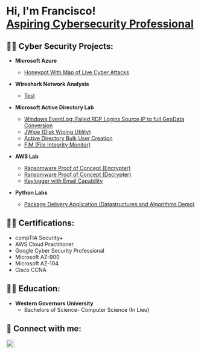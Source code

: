 <h1>Hi, I'm Francisco! <br/><a <a href="https://www.linkedin.com/in/francisco-amaya-/">Aspiring Cybersecurity Professional</a>

<h2>👨‍💻 Cyber Security Projects:</h2>

- <b> Microsoft Azure </b>
  - [Honeypot With Map of Live Cyber Attacks](https://github.com/famayaportfolio/Microsoft-Azure-Honeypot/blob/main/README.mdt)
    
- <b> Wireshark Network Analysis </b>
  - [Test](https://github.com1/4chan-ImaAnalysiddleware-C964) <b><i></b></i>
- <b>Microsoft Active Directory Lab</b>
  - [Windows EventLog: Failed RDP Logins Source IP to full GeoData Conversion](https://github.commadakor1/Sentinel-Lab)
  - [JWipe (Disk Wiping Utility)](https://github.com/joshmadakor1/JwipeShell)
  - [Active Directory Bulk User Creation](https://github.com/joshmadakoPS)
  - [FIM (File Integrity Monitor)](https://github.com/joshmadakor1/PowerShelity-FIM)
- <b>AWS Lab</b>
  - [Ransomware Proof of Concept (Encrypter)](https://github.com/joshmadakorterPOC)
  - [Ransomware Proof of Concept (Decrypter)](https://github.com/joshmadakoerPOC)
  - [Keylogger with Email Capability](https://github.com/joshmadh-Email)
- <b>Python Labs</b>
  - [Package Delivery Application (Datastructures and Algorithms Demo)](https://github.com/joshme-Delivery-Pathfinding-Algorithm)

<h2>👨‍💻 Certifications:</h2>
 </b>


  - compTIA Security+
  - AWS Cloud Practitioner
  - Google Cyber Security Professional
  - Microsoft AZ-900
  - Microsoft AZ-104
  - Cisco CCNA

<h2>👨‍💻 Education:</h2>

- <b> Western Governors University </b>
  - Bachelors of Science- Computer Science (In Lieu)

  
<h2> 🤳 Connect with me:</h2>

[<img align="left" alt="JoshMadakor | LinkedIn" width="22px" src="https://cdn.jsdelivr.net/npm/simple-icons@v3/icons/linkedin.svg" />][linkedin]

[linkedin]: https://www.linkedin.com/in/francisco-amaya-/





